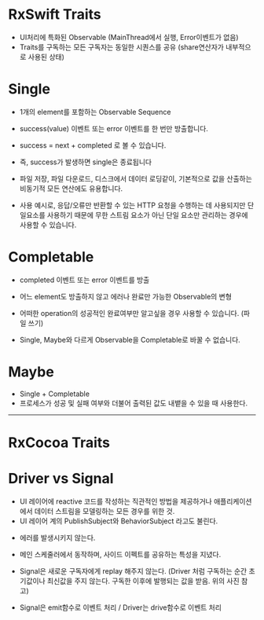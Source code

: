 # RxSwift Traits

- UI처리에 특화된 Observable (MainThread에서 실행, Error이벤트가 없음)
- Traits를 구독하는 모든 구독자는 동일한 시퀀스를 공유 (share연산자가 내부적으로 사용된 상태)

# Single

- 1개의 element를 포함하는 Observable Sequence

- success(value) 이벤트 또는 error 이벤트를 한 번만 방출합니다.

- success = next + completed 로 볼 수 있습니다.

- 즉, success가 발생하면 single은 종료됩니다

- 파일 저장, 파일 다운로드, 디스크에서 데이터 로딩같이, 기본적으로 값을 산출하는 비동기적 모든 연산에도 유용합니다.

- 사용 예시로, 응답/오류만 반환할 수 있는 HTTP 요청을 수행하는 데 사용되지만 단일요소를 사용하기 때문에 무한 스트림 요소가 아닌 단일 요소만 관리하는 경우에 사용할 수 있습니다.

# Completable

- completed 이벤트 또는 error 이벤트를 방출

- 어느 element도 방출하지 않고 에러나 완료만 가능한 Observable의 변형

- 어떠한 operation의 성공적인 완료여부만 알고싶을 경우 사용할 수 있습니다. (파일 쓰기)

- Single, Maybe와 다르게 Observable을 Completable로 바꿀 수 없습니다.

# Maybe 
- Single + Completable
- 프로세스가 성공 및 실패 여부와 더불어 출력된 값도 내뱉을 수 있을 때 사용한다.
----------------- 
# RxCocoa Traits

# Driver vs Signal


* UI 레이어에 reactive 코드를 작성하는 직관적인 방법을 제공하거나 애플리케이션에서 데이터 스트림을 모델링하는 모든 경우를 위한 것.
* UI 레이어 계의 PublishSubject와 BehaviorSubject 라고도 불린다.

- 에러를 발생시키지 않는다.

- 메인 스케줄러에서 동작하며, 사이드 이펙트를 공유하는 특성을 지녔다.

- Signal은 새로운 구독자에게 replay 해주지 않는다.
   (Driver 처럼 구독하는 순간 초기값이나 최신값을 주지 않는다. 구독한 이후에 발행되는 값을 받음. 위의 사진 참고)

- Signal은 emit함수로 이벤트 처리 / Driver는 drive함수로 이벤트 처리 
